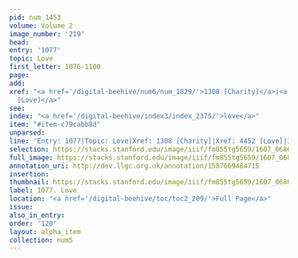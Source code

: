 ```yaml
---
pid: num_1453
volume: Volume 2
image_number: '219'
head:
entry: '1077'
topic: Love
first_letter: 1076-1100
page:
add:
xref: "<a href='/digital-beehive/num6/num_1829/'>1308 [Charity]</a>|<a href='/digital-beehive/num10/num_3432/'>4452
  [Love]</a>"
see:
index: "<a href='/digital-beehive/index3/index_2375/'>love</a>"
item: "#item-c79cabb8d"
unparsed:
line: 'Entry: 1077|Topic: Love|Xref: 1308 [Charity]|Xref: 4452 [Love]|Index: love|#item-c79cabb8d'
selection: https://stacks.stanford.edu/image/iiif/fm855tg5659/1607_0686/425,1173,2840,997/full/0/default.jpg
full_image: https://stacks.stanford.edu/image/iiif/fm855tg5659/1607_0686/full/full/0/default.jpg
annotation_uri: http://dev.llgc.org.uk/annotation/1587669484715
insertion:
thumbnail: https://stacks.stanford.edu/image/iiif/fm855tg5659/1607_0686/425,1173,600,180/250,/0/default.jpg
label: 1077. Love
location: "<a href='/digital-beehive/toc/toc2_209/'>Full Page</a>"
issue:
also_in_entry:
order: '120'
layout: alpha_item
collection: num5
---
```

